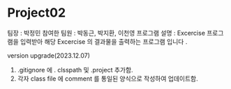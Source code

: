 # Project02
팀장 : 박정민
참여한 팀원 : 박동근, 박지환, 이천영
프로그램 설명 :
  Excercise 프로그램을 입력받아 해당 Excercise 의 결과물을 출력하는 프로그램 입니다 .

version upgrade(2023.12.07)
1. .gitignore 에 . clsspath 및 .project 추가함.
2. 각자 class file 에 comment 를 통일된 양식으로 작성하여 업데이트함.





